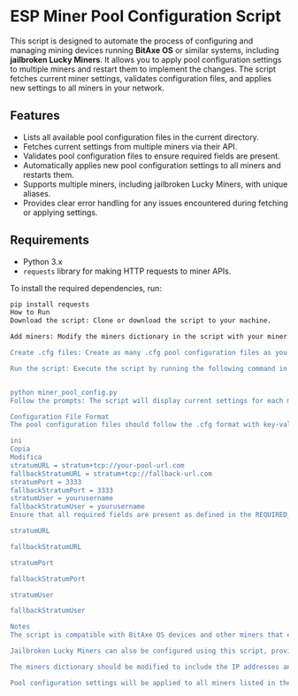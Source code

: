 # **ESP Miner Pool Configuration Script**

This script is designed to automate the process of configuring and managing mining devices running **BitAxe OS** or similar systems, including **jailbroken Lucky Miners**. It allows you to apply pool configuration settings to multiple miners and restart them to implement the changes. The script fetches current miner settings, validates configuration files, and applies new settings to all miners in your network.

## **Features**

- Lists all available pool configuration files in the current directory.
- Fetches current settings from multiple miners via their API.
- Validates pool configuration files to ensure required fields are present.
- Automatically applies new pool configuration settings to all miners and restarts them.
- Supports multiple miners, including jailbroken Lucky Miners, with unique aliases.
- Provides clear error handling for any issues encountered during fetching or applying settings.

## **Requirements**

- Python 3.x
- `requests` library for making HTTP requests to miner APIs.

To install the required dependencies, run:

```bash
pip install requests
How to Run
Download the script: Clone or download the script to your machine.

Add miners: Modify the miners dictionary in the script with your miner's IP addresses and aliases.

Create .cfg files: Create as many .cfg pool configuration files as you want, one for each crypto you wish to mine. Place them in the same directory as the script.

Run the script: Execute the script by running the following command in your terminal:


python miner_pool_config.py
Follow the prompts: The script will display current settings for each miner, list available pool configuration files, and ask you to select a configuration to apply. Confirm your choice, and the script will apply the settings to all miners and restart them.

Configuration File Format
The pool configuration files should follow the .cfg format with key-value pairs like the following example:

ini
Copia
Modifica
stratumURL = stratum+tcp://your-pool-url.com
fallbackStratumURL = stratum+tcp://fallback-url.com
stratumPort = 3333
fallbackStratumPort = 3333
stratumUser = yourusername
fallbackStratumUser = yourusername
Ensure that all required fields are present as defined in the REQUIRED_FIELDS list:

stratumURL

fallbackStratumURL

stratumPort

fallbackStratumPort

stratumUser

fallbackStratumUser

Notes
The script is compatible with BitAxe OS devices and other miners that expose a similar API.

Jailbroken Lucky Miners can also be configured using this script, provided they are running a compatible API.

The miners dictionary should be modified to include the IP addresses and aliases of your mining devices.

Pool configuration settings will be applied to all miners listed in the miners dictionary.
